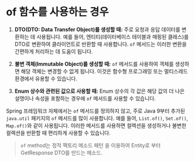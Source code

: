 # of 함수를 사용하는 경우
1. **DTO(DTO: Data Transfer Object)를 생성할 때:** 주로 요청과 응답 데이터를 변환하는 데 사용됩니다. 예를 들어, 엔티티(데이터베이스 테이블과 매핑된 클래스)를 DTO로 변환하여 클라이언트로 반환할 때 사용합니다. `of` 메서드는 이러한 변환을 간편하게 처리하는 데 도움이 됩니다.
    
2. **불변 객체(Immutable Object)를 생성할 때:** `of` 메서드를 사용하여 객체를 생성하면 해당 객체는 변경할 수 없게 됩니다. 이것은 함수형 프로그래밍 또는 멀티스레드 환경에서 유용할 수 있습니다.
    
3. **Enum 상수와 관련된 값으로 사용할 때:** Enum 상수의 각 값은 해당 값의 더 나은 설명이나 속성을 포함하는 경우에 `of` 메서드를 사용할 수 있습니다.
    

Spring 프레임워크 자체에서는 `of` 메서드를 정의하지 않고, 주로 Java 9부터 추가된 `java.util` 패키지의 `of` 메서드를 많이 사용합니다. 예를 들어, `List.of()`, `Set.of()`, `Map.of()`와 같이 사용됩니다. 이러한 메서드를 사용하면 컬렉션을 생성하거나 불변한 컬렉션을 반환할 때 편리하게 사용할 수 있습니다.

> `of` method는 정적 팩토리 메소드 패턴 을 이용하여 Entity로 부터 GetResponse DTO를 만드는 메소드.